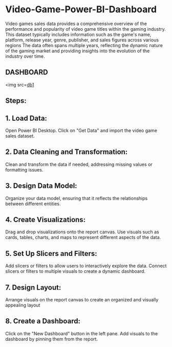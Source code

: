 # Video-Game-Power-BI-Dashboard
Video games sales data provides a comprehensive overview of the performance
and popularity of video game titles within the gaming industry. This dataset typically
includes information such as the game's name, platform, release year, genre, publisher,
and sales figures across various regions
The data often spans multiple years, reflecting the dynamic nature of the gaming
market and providing insights into the evolution of the industry over time.

## DASHBOARD

<img src=[db1]("https://github.com/YogitaVaswani/Video-Game-Power-BI-Dashboard/assets/155186637/b57ce1d5-7bfc-4afc-9773-747fd391998e")


## Steps:
## 1. Load Data:
Open Power BI Desktop.
 Click on "Get Data" and import the video game sales dataset.
## 2. Data Cleaning and Transformation:
 Clean and transform the data if needed, addressing missing values or
 formatting issues.
## 3. Design Data Model:
 Organize your data model, ensuring that it reflects the relationships
 between different entities.
## 4. Create Visualizations:
Drag and drop visualizations onto the report canvas.
 Use visuals such as cards, tables, charts, and maps to represent different
 aspects of the data.
## 5. Set Up Slicers and Filters:
  Add slicers or filters to allow users to interactively explore the data.
 Connect slicers or filters to multiple visuals to create a dynamic
 dashboard.
## 7. Design Layout:
  Arrange visuals on the report canvas to create an organized and visually
 appealing layout
## 8. Create a Dashboard:
  Click on the "New Dashboard" button in the left pane.
  Add visuals to the dashboard by pinning them from the report.
